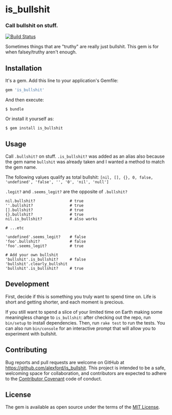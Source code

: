 # is_bullshit

### Call bullshit on stuff.

[![Build Status](https://travis-ci.org/alexford/is_bullshit.svg?branch=master)](https://travis-ci.org/alexford/is_bullshit)

Sometimes things that are "truthy" are really just bullshit. This gem is for when falsey/truthy aren't enough.

## Installation

It's a gem. Add this line to your application's Gemfile:

```ruby
gem 'is_bullshit'
```

And then execute:

    $ bundle

Or install it yourself as:

    $ gem install is_bullshit

## Usage

Call `.bullshit?` on stuff. `.is_bullshit?` was added as an alias also because the gem name `bullshit` was already taken and I wanted a method to match the gem name.

The following values qualify as total bullshit: `[nil, [], {}, 0, false, 'undefined', 'false', '', '0', 'nil', 'null']`

`.legit?` and `.seems_legit?` are the opposite of `.bullshit?`

````
nil.bullshit?               # true
''.bullshit?                # true
[].bullshit?                # true
{}.bullshit?                # true
nil.is_bullshit?            # also works

# ...etc

'undefined'.seems_legit?    # false
'foo'.bullshit?             # false
'foo'.seems_legit?          # true

# Add your own bullshit
'bullshit'.is_bullshit?     # false
'bullshit'.clearly_bullshit
'bullshit'.is_bullshit?     # true
````

## Development

First, decide if this is something you truly want to spend time on. Life is short and getting shorter, and each moment is precious.

If you still want to spend a slice of your limited time on Earth making some meaningless change to `is_bullshit`: after checking out the repo, run `bin/setup` to install dependencies. Then, run `rake test` to run the tests. You can also run `bin/console` for an interactive prompt that will allow you to experiment with bullshit.

## Contributing

Bug reports and pull requests are welcome on GitHub at https://github.com/alexford/is_bullshit. This project is intended to be a safe, welcoming space for collaboration, and contributors are expected to adhere to the [Contributor Covenant](http://contributor-covenant.org) code of conduct.


## License

The gem is available as open source under the terms of the [MIT License](http://opensource.org/licenses/MIT).
